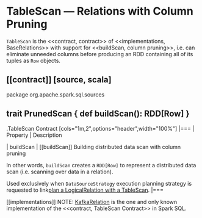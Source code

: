 # TableScan &mdash; Relations with Column Pruning

`TableScan` is the <<contract, contract>> of <<implementations, BaseRelations>> with support for <<buildScan, column pruning>>, i.e. can eliminate unneeded columns before producing an RDD containing all of its tuples as `Row` objects.

[[contract]]
[source, scala]
----
package org.apache.spark.sql.sources

trait PrunedScan {
  def buildScan(): RDD[Row]
}
----

.TableScan Contract
[cols="1m,2",options="header",width="100%"]
|===
| Property
| Description

| buildScan
| [[buildScan]] Building distributed data scan with column pruning

In other words, `buildScan` creates a `RDD[Row]` to represent a distributed data scan (i.e. scanning over data in a relation).

Used exclusively when `DataSourceStrategy` execution planning strategy is requested to link[plan a LogicalRelation with a TableScan](execution-planning-strategies/DataSourceStrategy.md#TableScan).
|===

[[implementations]]
NOTE: [KafkaRelation](kafka/KafkaRelation.md) is the one and only known implementation of the <<contract, TableScan Contract>> in Spark SQL.
